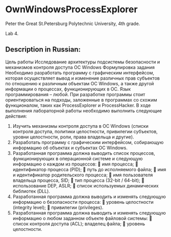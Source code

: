 # OwnWindowsProcessExplorer

Peter the Great St.Petersburg Polytechnic University, 4th grade.

Lab 4.

## Description in Russian:

Цель работы
Исследование архитектуры подсистемы безопасности и механизмов контроля доступа ОС Windows
Формулировка задания
Необходимо разработать программу с графическим интерфейсом, которая осуществляет вывод и изменение различных прав субъектов по отношению к различным объектам ОС Windows, а также другой информации о процессах, функционирующих в ОС. Язык программирования – любой. При разработке программы стоит ориентироваться на подходы, заложенные в программах со схожим функционалом, таких как ProcessExplorer и ProcessHacker.
В ходе выполнения лабораторной работы необходимо выполнить следующие действия:
1.	Изучить механизмы контроля доступа в ОС Windows (списки контроля доступа, политики целостности, привилегии субъектов, уровни целостности, роли, права владельца и другие).
2.	Разработать программу с графическим интерфейсом, собирающую информацию об объектах и субъектах ОС Windows.
3.	Разработанная программа должна выводить список процессов, функционирующих в операционной системе и следующую  информацию о каждом из процессов:
	имя процесса;
	идентификатор процесса (PID);
	путь до исполняемого файла;
	имя и идентификатор родительского процесса;
	имя пользователя владельца процесса, SID;
	тип процесса (32-bit / 64-bit);
	использование DEP, ASLR;
	список используемых динамических библиотек (DLL).
4.	Разработанная программа должна выводить и изменять следующую информацию о безопасности процесса:
	уровень целостности (integrity level);
	привилегии (privileges).
5.	Разработанная программа должна выводить и изменять следующую информацию о любом заданном объекте файловой системы:
	список контроля доступа (ACL); 
   владелец файла;
	уровень целостности.
